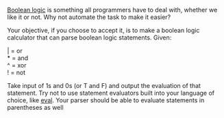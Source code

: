 

[Boolean logic](http://en.wikipedia.org/wiki/Boolean_algebra) is something all programmers have to deal with, whether we like it or not. Why not automate the task to make it easier?

Your objective, if you choose to accept it, is to make a boolean logic calculator that can parse boolean logic statements. Given:

| = or  
\* = and  
^ = xor  
! = not

Take input of 1s and 0s (or T and F) and output the evaluation of that statement. Try not to use statement evaluators built into your language of choice, like [eval](http://php.net/eval). Your parser should be able to evaluate statements in parentheses as well

